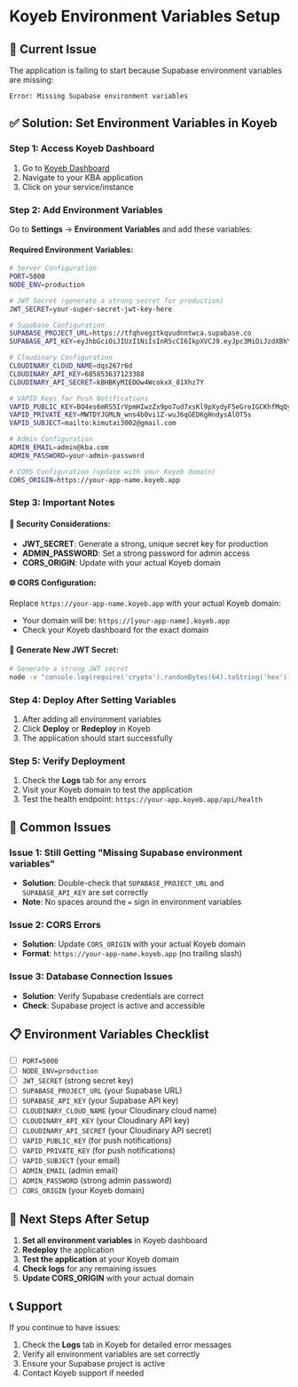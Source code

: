 # Koyeb Environment Variables Setup

## 🚨 Current Issue
The application is failing to start because Supabase environment variables are missing:
```
Error: Missing Supabase environment variables
```

## ✅ Solution: Set Environment Variables in Koyeb

### Step 1: Access Koyeb Dashboard
1. Go to [Koyeb Dashboard](https://app.koyeb.com)
2. Navigate to your KBA application
3. Click on your service/instance

### Step 2: Add Environment Variables
Go to **Settings** → **Environment Variables** and add these variables:

#### Required Environment Variables:

```bash
# Server Configuration
PORT=5000
NODE_ENV=production

# JWT Secret (generate a strong secret for production)
JWT_SECRET=your-super-secret-jwt-key-here

# Supabase Configuration
SUPABASE_PROJECT_URL=https://tfqhvegztkqvudnntwca.supabase.co
SUPABASE_API_KEY=eyJhbGciOiJIUzI1NiIsInR5cCI6IkpXVCJ9.eyJpc3MiOiJzdXBhYmFzZSIsInJlZiI6InRmcWh2ZWd6dGtxdnVkbm50d2NhIiwicm9sZSI6ImFub24iLCJpYXQiOjE3NjE1NTcyNjEsImV4cCI6MjA3NzEzMzI2MX0.0sfpFaIE-7cnDQ654hf5n7zpBmijF4LNgIarK8rkPZ0

# Cloudinary Configuration
CLOUDINARY_CLOUD_NAME=dqs267r6d
CLOUDINARY_API_KEY=685853637123388
CLOUDINARY_API_SECRET=kBHBKyMIEDOw4WcokxX_81Xhz7Y

# VAPID Keys for Push Notifications
VAPID_PUBLIC_KEY=BO4es6mRS5IrVpmHIwzZx9po7ud7xsKl9pXydyF5eGreIGCKhfMqQypuZD_XVM6X6oFB07Uia8W2Yy2yg5zIS30
VAPID_PRIVATE_KEY=MWTDYJGMLN_wns4b0vi1Z-wuJ6qGEDKgHndysAlOT5s
VAPID_SUBJECT=mailto:kimutai3002@gmail.com

# Admin Configuration
ADMIN_EMAIL=admin@kba.com
ADMIN_PASSWORD=your-admin-password

# CORS Configuration (update with your Koyeb domain)
CORS_ORIGIN=https://your-app-name.koyeb.app
```

### Step 3: Important Notes

#### 🔐 Security Considerations:
- **JWT_SECRET**: Generate a strong, unique secret key for production
- **ADMIN_PASSWORD**: Set a strong password for admin access
- **CORS_ORIGIN**: Update with your actual Koyeb domain

#### 🌐 CORS Configuration:
Replace `https://your-app-name.koyeb.app` with your actual Koyeb domain:
- Your domain will be: `https://[your-app-name].koyeb.app`
- Check your Koyeb dashboard for the exact domain

#### 🔑 Generate New JWT Secret:
```bash
# Generate a strong JWT secret
node -e "console.log(require('crypto').randomBytes(64).toString('hex'))"
```

### Step 4: Deploy After Setting Variables
1. After adding all environment variables
2. Click **Deploy** or **Redeploy** in Koyeb
3. The application should start successfully

### Step 5: Verify Deployment
1. Check the **Logs** tab for any errors
2. Visit your Koyeb domain to test the application
3. Test the health endpoint: `https://your-app.koyeb.app/api/health`

## 🚨 Common Issues

### Issue 1: Still Getting "Missing Supabase environment variables"
- **Solution**: Double-check that `SUPABASE_PROJECT_URL` and `SUPABASE_API_KEY` are set correctly
- **Note**: No spaces around the `=` sign in environment variables

### Issue 2: CORS Errors
- **Solution**: Update `CORS_ORIGIN` with your actual Koyeb domain
- **Format**: `https://your-app-name.koyeb.app` (no trailing slash)

### Issue 3: Database Connection Issues
- **Solution**: Verify Supabase credentials are correct
- **Check**: Supabase project is active and accessible

## 📋 Environment Variables Checklist

- [ ] `PORT=5000`
- [ ] `NODE_ENV=production`
- [ ] `JWT_SECRET` (strong secret key)
- [ ] `SUPABASE_PROJECT_URL` (your Supabase URL)
- [ ] `SUPABASE_API_KEY` (your Supabase API key)
- [ ] `CLOUDINARY_CLOUD_NAME` (your Cloudinary cloud name)
- [ ] `CLOUDINARY_API_KEY` (your Cloudinary API key)
- [ ] `CLOUDINARY_API_SECRET` (your Cloudinary API secret)
- [ ] `VAPID_PUBLIC_KEY` (for push notifications)
- [ ] `VAPID_PRIVATE_KEY` (for push notifications)
- [ ] `VAPID_SUBJECT` (your email)
- [ ] `ADMIN_EMAIL` (admin email)
- [ ] `ADMIN_PASSWORD` (strong admin password)
- [ ] `CORS_ORIGIN` (your Koyeb domain)

## 🎯 Next Steps After Setup

1. **Set all environment variables** in Koyeb dashboard
2. **Redeploy** the application
3. **Test the application** at your Koyeb domain
4. **Check logs** for any remaining issues
5. **Update CORS_ORIGIN** with your actual domain

## 📞 Support

If you continue to have issues:
1. Check the **Logs** tab in Koyeb for detailed error messages
2. Verify all environment variables are set correctly
3. Ensure your Supabase project is active
4. Contact Koyeb support if needed
